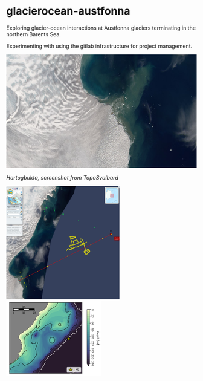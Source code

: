 # glacierocean-austfonna

Exploring glacier-ocean interactions at Austfonna glaciers terminating in the northern Barents Sea.

Experimenting with using the gitlab infrastructure for project management.

<img src="austf.PNG"  width="605" height="300">

*Hartogbukta, screenshot from TopoSvalbard*

<img src="afm1.png"  width="300" height="300">
<img src="m1_map_coast.png"  width="250" height="200">
